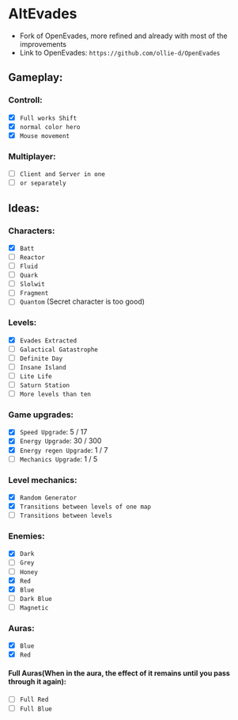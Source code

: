 # AltEvades
* Fork of OpenEvades, more refined and already with most of the improvements
* Link to OpenEvades: `https://github.com/ollie-d/OpenEvades`
## Gameplay:
### Controll:
- [x] `Full works Shift`
- [x] `normal color hero`
- [x] `Mouse movement`
### Multiplayer:
- [ ] `Client and Server in one`
- [ ] `or separately`
## Ideas:
### Characters:
- [x] `Batt`
- [ ] `Reactor`
- [ ] `Fluid`
- [ ] `Quark`
- [ ] `Slolwit`
- [ ] `Fragment`
- [ ] `Quantom` (Secret character is too good)
### Levels:
- [x] `Evades Extracted`
- [ ] `Galactical Gatastrophe`
- [ ] `Definite Day`
- [ ] `Insane Island`
- [ ] `Lite Life`
- [ ] `Saturn Station`
- [ ] `More levels than ten`
### Game upgrades:
- [x] `Speed Upgrade`: 5 / 17
- [x] `Energy Upgrade`: 30 / 300
- [x] `Energy regen Upgrade`: 1 / 7
- [ ] `Mechanics Upgrade`: 1 / 5
### Level mechanics:
- [x] `Random Generator`
- [x] `Transitions between levels of one map`
- [ ] `Transitions between levels`
### Enemies:
- [x] `Dark`
- [ ] `Grey`
- [ ] `Honey`
- [x] `Red`
- [x] `Blue`
- [ ] `Dark Blue`
- [ ] `Magnetic`
### Auras:
- [x] `Blue`
- [x] `Red`
#### Full Auras(When in the aura, the effect of it remains until you pass through it again):
- [ ] `Full Red` 
- [ ] `Full Blue` 
